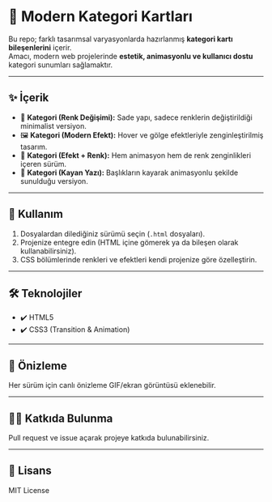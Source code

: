 # 🎨 Modern Kategori Kartları  

Bu repo; farklı tasarımsal varyasyonlarda hazırlanmış **kategori kartı bileşenlerini** içerir.  
Amacı, modern web projelerinde **estetik, animasyonlu ve kullanıcı dostu** kategori sunumları sağlamaktır.  

---

## ✨ İçerik
- 🎨 **Kategori (Renk Değişimi):** Sade yapı, sadece renklerin değiştirildiği minimalist versiyon.  
- 🖼️ **Kategori (Modern Efekt):** Hover ve gölge efektleriyle zenginleştirilmiş tasarım.  
- 🌈 **Kategori (Efekt + Renk):** Hem animasyon hem de renk zenginlikleri içeren sürüm.  
- 📰 **Kategori (Kayan Yazı):** Başlıkların kayarak animasyonlu şekilde sunulduğu versiyon.  

---

## 🚀 Kullanım
1. Dosyalardan dilediğiniz sürümü seçin (`.html` dosyaları).  
2. Projenize entegre edin (HTML içine gömerek ya da bileşen olarak kullanabilirsiniz).  
3. CSS bölümlerinde renkleri ve efektleri kendi projenize göre özelleştirin.  

---

## 🛠️ Teknolojiler
- ✔️ HTML5  
- ✔️ CSS3 (Transition & Animation)  

---

## 📸 Önizleme
Her sürüm için canlı önizleme GIF/ekran görüntüsü eklenebilir.  

---

## 👨‍💻 Katkıda Bulunma
Pull request ve issue açarak projeye katkıda bulunabilirsiniz.  

---

## 📜 Lisans
MIT License

